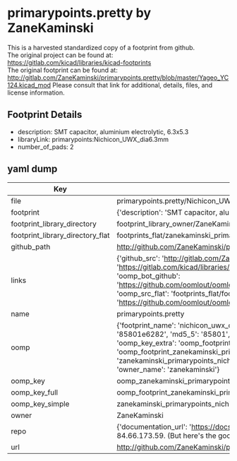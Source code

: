 # primarypoints.pretty by ZaneKaminski  
This is a harvested standardized copy of a footprint from github.  
The original project can be found at:  
https://gitlab.com/kicad/libraries/kicad-footprints  
The original footprint can be found at:
http://gitlab.com/ZaneKaminski/primarypoints.pretty/blob/master/Yageo_YC124.kicad_mod
Please consult that link for additional, details, files, and license information.  
## Footprint Details
* description: SMT capacitor, aluminium electrolytic, 6.3x5.3  
* libraryLink: primarypoints:Nichicon_UWX_dia6.3mm  
* number_of_pads: 2  
## yaml dump  
| Key | Value |  
| --- | --- |  
| file | primarypoints.pretty/Nichicon_UWX_dia6.3mm.kicad_mod |  
| footprint | {'description': 'SMT capacitor, aluminium electrolytic, 6.3x5.3', 'libraryLink': 'primarypoints:Nichicon_UWX_dia6.3mm', 'number_of_pads': 2} |  
| footprint_library_directory | footprint_library_owner/ZaneKaminski_primarypoints.pretty |  
| footprint_library_directory_flat | footprints_flat/zanekaminski_primarypoints_nichicon_uwx_dia6_3mm/working |  
| github_path | http://github.com/ZaneKaminski/primarypoints.pretty/blob/master/Nichicon_UWX_dia6.3mm.kicad_mod |  
| links | {'github_src': 'http://gitlab.com/ZaneKaminski/primarypoints.pretty/blob/master/Yageo_YC124.kicad_mod', 'github_src_repo': 'https://gitlab.com/kicad/libraries/kicad-footprints', 'oomp_bot': 'footprints/zanekaminski_primarypoints_nichicon_uwx_dia6_3mm/working', 'oomp_bot_github': 'https://github.com/oomlout/oomlout_oomp_footprint_bot/tree/main/footprints/zanekaminski_primarypoints_nichicon_uwx_dia6_3mm/working', 'oomp_src_flat': 'footprints_flat/footprints_flat/zanekaminski_primarypoints_nichicon_uwx_dia6_3mm/working', 'oomp_src_flat_github': 'https://github.com/oomlout/oomlout_oomp_footprint_src/tree/main/footprints_flat/zanekaminski_primarypoints_nichicon_uwx_dia6_3mm/working'} |  
| name | primarypoints.pretty |  
| oomp | {'footprint_name': 'nichicon_uwx_dia6_3mm', 'library_name': 'primarypoints', 'md5': '85801e62827fbfe64eb70042a7e2c813', 'md5_10': '85801e6282', 'md5_5': '85801', 'md5_6': '85801e', 'oomp_key': 'oomp_zanekaminski_primarypoints_nichicon_uwx_dia6_3mm', 'oomp_key_extra': 'oomp_footprint_zanekaminski_primarypoints_nichicon_uwx_dia6_3mm', 'oomp_key_full': 'oomp_footprint_zanekaminski_primarypoints_nichicon_uwx_dia6_3mm_85801e', 'oomp_key_simple': 'zanekaminski_primarypoints_nichicon_uwx_dia6_3mm', 'original_filename': 'primarypoints.pretty/Nichicon_UWX_dia6.3mm.kicad_mod', 'owner_name': 'zanekaminski'} |  
| oomp_key | oomp_zanekaminski_primarypoints_nichicon_uwx_dia6_3mm |  
| oomp_key_full | oomp_footprint_zanekaminski_primarypoints_nichicon_uwx_dia6_3mm |  
| oomp_key_simple | zanekaminski_primarypoints_nichicon_uwx_dia6_3mm |  
| owner | ZaneKaminski |  
| repo | {'documentation_url': 'https://docs.github.com/rest/overview/resources-in-the-rest-api#rate-limiting', 'message': "API rate limit exceeded for 84.66.173.59. (But here's the good news: Authenticated requests get a higher rate limit. Check out the documentation for more details.)"} |  
| url | http://github.com/ZaneKaminski/primarypoints.pretty |  

